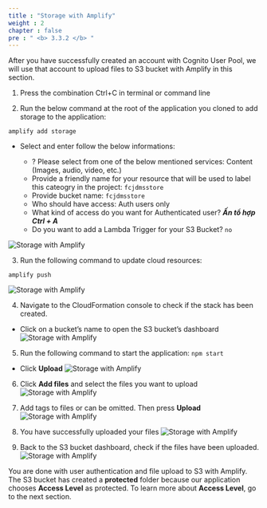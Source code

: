 ```yaml
---
title : "Storage with Amplify"
weight : 2
chapter : false
pre : " <b> 3.3.2 </b> "
---
```


After you have successfully created an account with Cognito User Pool, we will use that account to upload files to S3 bucket with Amplify in this section.

1. Press the combination Ctrl+C in terminal or command line

2. Run the below command at the root of the application you cloned to add storage to the application:

```
amplify add storage

```

 + Select and enter follow the below informations:

    - ? Please select from one of the below mentioned services: Content (Images, audio, video, etc.)
    - Provide a friendly name for your resource that will be used to label this cateogry in the project: `fcjdmsstore`
    - Provide bucket name: `fcjdmsstore`
    - Who should have access: Auth users only
    - What kind of access do you want for Authenticated user? ***Ấn tổ hợp Ctrl + A***
    - Do you want to add a Lambda Trigger for your S3 Bucket? `no`

![Storage with Amplify](/images/3.configcognito/015-configcognito.png)

3. Run the following command to update cloud resources:
```
amplify push

```
![Storage with Amplify](/images/3.configcognito/016-configcognito.png)

4. Navigate to the CloudFormation console to check if the stack has been created.
 + Click on a bucket’s name to open the S3 bucket’s dashboard
![Storage with Amplify](/images/3.configcognito/017-configcognito.png)

5. Run the following command to start the application: `npm start`
 + Click **Upload**
![Storage with Amplify](/images/3.configcognito/018-configcognito.png)

6. Click **Add files** and select the files you want to upload
![Storage with Amplify](/images/3.configcognito/019-configcognito.png)

7. Add tags to files or can be omitted. Then press **Upload**
![Storage with Amplify](/images/3.configcognito/020-configcognito.png)

8. You have successfully uploaded your files
![Storage with Amplify](/images/3.configcognito/021-configcognito.png)

9. Back to the S3 bucket dashboard, check if the files have been uploaded.
![Storage with Amplify](/images/3.configcognito/022-configcognito.png)

You are done with user authentication and file upload to S3 with Amplify. The S3 bucket has created a **protected** folder because our application chooses **Access Level** as protected. To learn more about **Access Level**, go to the next section.